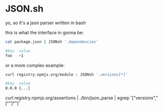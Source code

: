 # JSON.sh

yo, so it's a json parser written in bash

this is what the interface in gonna be:

``` bash
cat package.json | JSONsh '.dependencies'

#key  value
foo   ~1
```

or a more complex example:

``` bash
curl registry.npmjs.org/module : JSONsh '.versions[*]'

#key  value
0.0.0 {...}

```


curl registry.npmjs.org/assertions | ./bin/json_parse | egrep '\["versions","[^"]*"\]'
